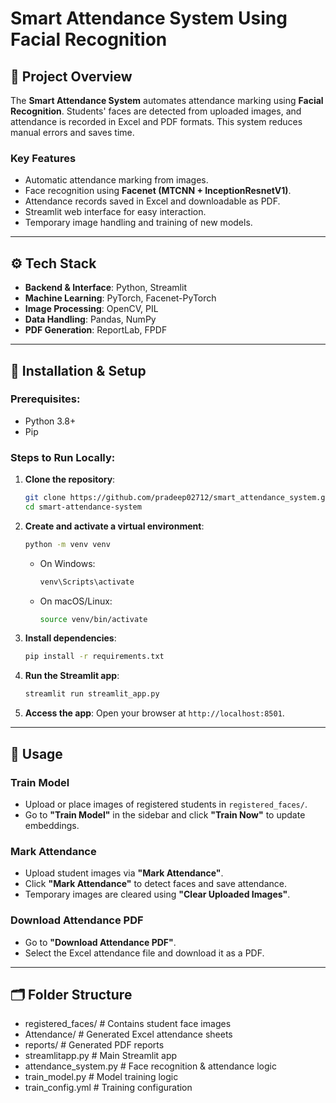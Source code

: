 # Smart Attendance System Using Facial Recognition

## 📖 Project Overview

The **Smart Attendance System** automates attendance marking using **Facial Recognition**. Students' faces are detected from uploaded images, and attendance is recorded in Excel and PDF formats. This system reduces manual errors and saves time.

### Key Features
- Automatic attendance marking from images.
- Face recognition using **Facenet (MTCNN + InceptionResnetV1)**.
- Attendance records saved in Excel and downloadable as PDF.
- Streamlit web interface for easy interaction.
- Temporary image handling and training of new models.

---

## ⚙️ Tech Stack

- **Backend & Interface**: Python, Streamlit  
- **Machine Learning**: PyTorch, Facenet-PyTorch  
- **Image Processing**: OpenCV, PIL  
- **Data Handling**: Pandas, NumPy  
- **PDF Generation**: ReportLab, FPDF  

---

## 🔧 Installation & Setup

### Prerequisites:
- Python 3.8+
- Pip

### Steps to Run Locally:

1. **Clone the repository**:
    ```bash
    git clone https://github.com/pradeep02712/smart_attendance_system.git
    cd smart-attendance-system
    ```

2. **Create and activate a virtual environment**:
    ```bash
    python -m venv venv
    ```
    - On Windows:
      ```bash
      venv\Scripts\activate
      ```
    - On macOS/Linux:
      ```bash
      source venv/bin/activate
      ```

3. **Install dependencies**:
    ```bash
    pip install -r requirements.txt
    ```

4. **Run the Streamlit app**:
    ```bash
    streamlit run streamlit_app.py
    ```

5. **Access the app**:
    Open your browser at `http://localhost:8501`.

---

## 📸 Usage

### **Train Model**
- Upload or place images of registered students in `registered_faces/`.
- Go to **"Train Model"** in the sidebar and click **"Train Now"** to update embeddings.

### **Mark Attendance**
- Upload student images via **"Mark Attendance"**.
- Click **"Mark Attendance"** to detect faces and save attendance.
- Temporary images are cleared using **"Clear Uploaded Images"**.

### **Download Attendance PDF**
- Go to **"Download Attendance PDF"**.
- Select the Excel attendance file and download it as a PDF.

---

## 🗂️ Folder Structure
- registered_faces/           # Contains student face images
- Attendance/                 # Generated Excel attendance sheets
- reports/                    # Generated PDF reports
- streamlitapp.py             # Main Streamlit app
- attendance_system.py        # Face recognition & attendance logic
- train_model.py              # Model training logic
- train_config.yml            # Training configuration
